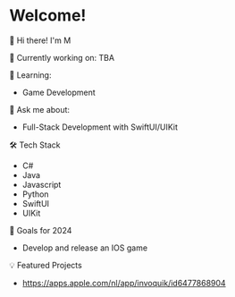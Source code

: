 # Welcome!
👋 Hi there! I'm M

🔭 Currently working on:
TBA

🌱 Learning:
- Game Development
  
💬 Ask me about:
- Full-Stack Development with SwiftUI/UIKit
  
🛠️ Tech Stack
- C#
- Java
- Javascript
- Python
- SwiftUI
- UIKit

🎯 Goals for 2024
- Develop and release an IOS game

💡 Featured Projects
- https://apps.apple.com/nl/app/invoquik/id6477868904
